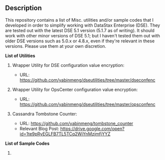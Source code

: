 ## Description

This repository contains a list of Misc. utilities and/or sample codes that I developed in order to simplify working with DataStax Enterprise (DSE). They are tested out with the latest DSE 5.1 version (5.1.7 as of writing). It should work with other minor versions of DSE 5.1; but I haven't tested them out with older DSE versions such as 5.0.x or 4.8.x, even if they're relevant in these versions. Please use them at your own discretion.

**List of Utilities**

1. Wrapper Utility for DSE configuration value encryption:
   - URL: https://github.com/yabinmeng/dseutilities/tree/master/dseconfenc

2. Wrapper Utility for OpsCenter configuration value encryption:
   - URL: https://github.com/yabinmeng/dseutilities/tree/master/opsconfenc
   
3. Cassandra Tombstone Counter:
   - URL: https://github.com/yabinmeng/tombstone_counter
   - Relevant Blog Post: https://drive.google.com/open?id=1te9pRyEGLFB7TL5TCq2WiYnMzjmfjYYZ


**List of Sample Codes**

1.  
